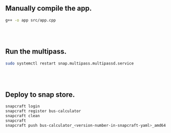 ## Manually compile the app.
```sh
g++ -o app src/app.cpp
```

<br />
<br />



## Run the multipass.

```sh
sudo systemctl restart snap.multipass.multipassd.service
```

<br />
<br />



## Deploy to snap store.
```sh
snapcraft login
snapcraft register bus-calculator
snapcraft clean
snapcraft
snapcraft push bus-calculator_<version-number-in-snapcraft-yaml>_amd64.snap --release=stable
```
